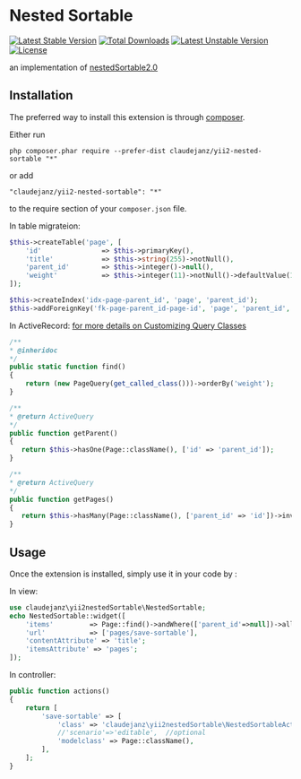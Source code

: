 Nested Sortable
===============

[![Latest Stable Version](https://poser.pugx.org/claudejanz/yii2-nested-sortable/v/stable.svg)](https://packagist.org/packages/claudejanz/yii2-nested-sortable) [![Total Downloads](https://poser.pugx.org/claudejanz/yii2-nested-sortable/downloads.svg)](https://packagist.org/packages/claudejanz/yii2-nested-sortable) [![Latest Unstable Version](https://poser.pugx.org/claudejanz/yii2-nested-sortable/v/unstable.svg)](https://packagist.org/packages/claudejanz/yii2-nested-sortable) [![License](https://poser.pugx.org/claudejanz/yii2-nested-sortable/license.svg)](https://packagist.org/packages/claudejanz/yii2-nested-sortable)


an implementation of [nestedSortable2.0](http://ilikenwf.github.io/example.html)

Installation
------------

The preferred way to install this extension is through [composer](http://getcomposer.org/download/).

Either run

```
php composer.phar require --prefer-dist claudejanz/yii2-nested-sortable "*"
```

or add

```
"claudejanz/yii2-nested-sortable": "*"
```

to the require section of your `composer.json` file.


In table migrateion:
```php
$this->createTable('page', [
    'id'               => $this->primaryKey(),
    'title'            => $this->string(255)->notNull(),
    'parent_id'        => $this->integer()->null(),
    'weight'           => $this->integer(11)->notNull()->defaultValue(1),
]);

$this->createIndex('idx-page-parent_id', 'page', 'parent_id');
$this->addForeignKey('fk-page-parent_id-page-id', 'page', 'parent_id', 'page', 'id', 'SET NULL', 'CASCADE');
```

In ActiveRecord:
[for more details on Customizing Query Classes](http://www.yiiframework.com/doc-2.0/guide-db-active-record.html#customizing-query-classes)
```php
/**
* @inheridoc
*/
public static function find()
{
    return (new PageQuery(get_called_class()))->orderBy('weight');
}

/**
* @return ActiveQuery
*/
public function getParent()
{
   return $this->hasOne(Page::className(), ['id' => 'parent_id']);
}

/**
* @return ActiveQuery
*/
public function getPages()
{
   return $this->hasMany(Page::className(), ['parent_id' => 'id'])->inverseOf('parent');
}
```

Usage
-----

Once the extension is installed, simply use it in your code by  :

In view:
```php
use claudejanz\yii2nestedSortable\NestedSortable;
echo NestedSortable::widget([
    'items'         => Page::find()->andWhere(['parent_id'=>null])->all(),
    'url'           => ['pages/save-sortable'],
    'contentAttribute' => 'title';
    'itemsAttribute' => 'pages';
]);
```

In controller:
```php
public function actions()
{
    return [
        'save-sortable' => [
            'class' => 'claudejanz\yii2nestedSortable\NestedSortableAction',
            //'scenario'=>'editable',  //optional
            'modelclass' => Page::className(),
        ],
    ];
}
```
